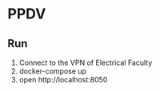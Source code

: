 # PPDV
## Run
1. Connect to the VPN of Electrical Faculty
2. docker-compose up
3. open http://localhost:8050 